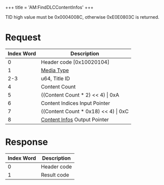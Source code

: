 +++
title = 'AM:FindDLCContentInfos'
+++

TID high value must be 0x0004008C, otherwise 0xE0E0803C is returned.

# Request

| Index Word | Description                                                                         |
|------------|-------------------------------------------------------------------------------------|
| 0          | Header code \[0x10020104\]                                                          |
| 1          | [Media Type](Filesystem_services#mediatype "wikilink")                              |
| 2-3        | u64, Title ID                                                                       |
| 4          | Content Count                                                                       |
| 5          | ((Content Count \* 2) \<\< 4) \| 0xA                                                |
| 6          | Content Indices Input Pointer                                                       |
| 7          | ((Content Count \* 0x18) \<\< 4) \| 0xC                                             |
| 8          | [Content Infos](Application_Manager_Services#contentinfo "wikilink") Output Pointer |

# Response

| Index Word | Description |
|------------|-------------|
| 0          | Header code |
| 1          | Result code |

